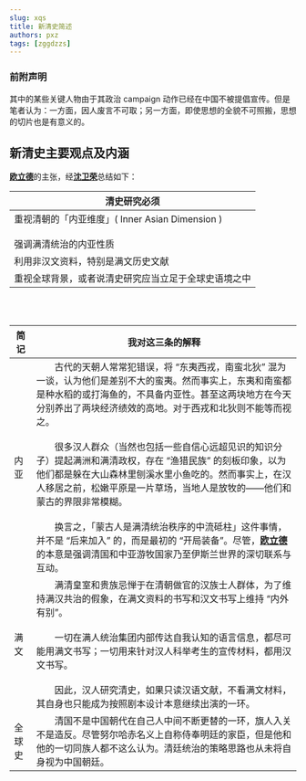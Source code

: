 ```yaml
---
slug: xqs
title: 新清史简述
authors: pxz
tags: [zggdzzs]
---
```


### 前附声明

其中的某些关键人物由于其政治 campaign 动作已经在中国不被提倡宣传。但是笔者认为：一方面，因人废言不可取；另一方面，即使思想的全貌不可照搬，思想的切片也是有意义的。

<!-- truncate -->

## 新清史主要观点及内涵

[**欧立德**](https://scholar.harvard.edu/elliott)的主张，经[**沈卫荣**](https://www.zhongwen.tsinghua.edu.cn/info/1171/1393.htm)总结如下： 

| 清史研究必须 |
| ------ |
| 重视清朝的「内亚维度」( Inner Asian Dimension )<br></br>强调满清统治的内亚性质 |
| 利用非汉文资料，特别是满文历史文献|
| 重视全球背景，或者说清史研究应当立足于全球史语境之中|

<br></br>

|简记|我对这三条的解释|
|---|---|
|内亚|&emsp;&emsp;古代的天朝人常常犯错误，将 “东夷西戎，南蛮北狄” 混为一谈，认为他们是差别不大的蛮夷。然而事实上，东夷和南蛮都是种水稻的或打海鱼的，不具备内亚性。甚至这两块地方在今天分别养出了两块经济绩效的高地。对于西戎和北狄则不能等而视之。 <br></br>&emsp;&emsp;很多汉人群众（当然也包括一些自信心远超见识的知识分子）提起满洲和满清政权，存在 “渔猎民族” 的刻板印象，以为他们都是躲在大山森林里刨溪水里小鱼吃的。然而事实上，在汉人移居之前，松嫩平原是一片草场，当地人是放牧的——他们和蒙古的界限非常模糊。<br></br> &emsp;&emsp;换言之，「蒙古人是满清统治秩序的中流砥柱」这件事情，并不是 “后来加入” 的，而是最初的 “开局装备”。尽管，[**欧立德**](https://scholar.harvard.edu/elliott)的本意是强调清国和中亚游牧国家乃至伊斯兰世界的深切联系与互动。|
|满文| &emsp;&emsp;满清皇室和贵族忌惮于在清朝做官的汉族士人群体，为了维持满汉共治的假象，在满文资料的书写和汉文书写上维持 “内外有别”。<br></br>&emsp;&emsp;一切在满人统治集团内部传达自我认知的语言信息，都尽可能用满文书写；一切用来针对汉人科举考生的宣传材料，都用汉文书写。<br></br>&emsp;&emsp;因此，汉人研究清史，如果只读汉语文献，不看满文材料，其自身也只能成为按照剧本设计本意继续出演的一环。|
|全球史|&emsp;&emsp;清国不是中国朝代在自己人中间不断更替的一环，旗人入关不是造反。尽管努尔哈赤名义上自称侍奉明廷的家臣，但是他和他的一切同族人都不这么认为。清廷统治的策略思路也从未将自身视为中国朝廷。|